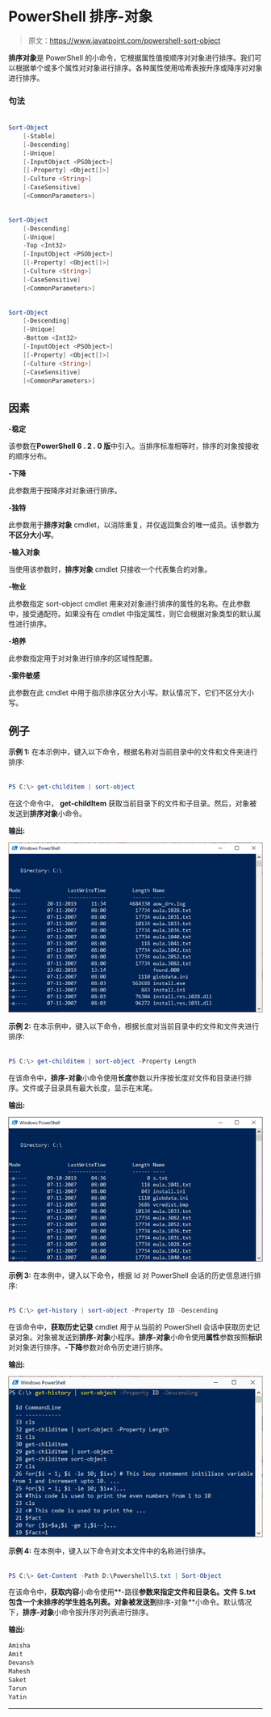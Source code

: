 # PowerShell 排序-对象

> 原文：<https://www.javatpoint.com/powershell-sort-object>

**排序对象**是 PowerShell 的小命令，它根据属性值按顺序对对象进行排序。我们可以根据单个或多个属性对对象进行排序。各种属性使用哈希表按升序或降序对对象进行排序。

### 句法

```ps1

Sort-Object
    [-Stable]
    [-Descending]
    [-Unique]
    [-InputObject <PSObject>]
    [[-Property] <Object[]>]
    [-Culture <String>]
    [-CaseSensitive]
    [<CommonParameters>]

```

```ps1

Sort-Object
    [-Descending]
    [-Unique]
    -Top <Int32>
    [-InputObject <PSObject>]
    [[-Property] <Object[]>]
    [-Culture <String>]
    [-CaseSensitive]
    [<CommonParameters>]

```

```ps1

Sort-Object
    [-Descending]
    [-Unique]
    -Bottom <Int32>
    [-InputObject <PSObject>]
    [[-Property] <Object[]>]
    [-Culture <String>]
    [-CaseSensitive]
    [<CommonParameters>]

```

## 因素

**-稳定**

该参数在**PowerShell 6 . 2 . 0 版**中引入。当排序标准相等时，排序的对象按接收的顺序分布。

**-下降**

此参数用于按降序对对象进行排序。

**-独特**

此参数用于**排序对象** cmdlet，以消除重复，并仅返回集合的唯一成员。该参数为**不区分大小写**。

**-输入对象**

当使用该参数时，**排序对象** cmdlet 只接收一个代表集合的对象。

**-物业**

此参数指定 sort-object cmdlet 用来对对象进行排序的属性的名称。在此参数中，接受通配符。如果没有在 cmdlet 中指定属性，则它会根据对象类型的默认属性进行排序。

**-培养**

此参数指定用于对对象进行排序的区域性配置。

**-案件敏感**

此参数在此 cmdlet 中用于指示排序区分大小写。默认情况下，它们不区分大小写。

## 例子

**示例 1:** 在本示例中，键入以下命令，根据名称对当前目录中的文件和文件夹进行排序:

```ps1

PS C:\> get-childitem | sort-object

```

在这个命令中， **get-childItem** 获取当前目录下的文件和子目录。然后，对象被发送到**排序对象**小命令。

**输出:**

![PowerShell Sort-Object](img/03aefb6b6064853173ab24701094b537.png)

**示例 2:** 在本示例中，键入以下命令，根据长度对当前目录中的文件和文件夹进行排序:

```ps1

PS C:\> get-childitem | sort-object -Property Length

```

在该命令中，**排序-对象**小命令使用**长度**参数以升序按长度对文件和目录进行排序。文件或子目录具有最大长度，显示在末尾。

**输出:**

![PowerShell Sort-Object](img/9628f05e986d5c9a1a4c53340bbb75b8.png)

**示例 3:** 在本例中，键入以下命令，根据 Id 对 PowerShell 会话的历史信息进行排序:

```ps1

PS C:\> get-history | sort-object -Property ID -Descending

```

在该命令中，**获取历史记录** cmdlet 用于从当前的 PowerShell 会话中获取历史记录对象。对象被发送到**排序-对象**小程序。**排序-对象**小命令使用**属性**参数按照**标识**对对象进行排序。**-下降**参数对命令历史进行排序。

**输出:**

![PowerShell Sort-Object](img/63067b2078ddd10d3e5e929bd0a26510.png)

**示例 4:** 在本例中，键入以下命令对文本文件中的名称进行排序。

```ps1

PS C:\> Get-Content -Path D:\Powershell\S.txt | Sort-Object

```

在该命令中，**获取内容**小命令使用**-路径**参数来指定文件和目录名。文件 S.txt 包含一个未排序的学生姓名列表。对象被发送到**排序-对象**小命令。默认情况下，**排序-对象**小命令按升序对列表进行排序。

**输出:**

```ps1
Amisha
Amit
Devansh
Mahesh
Saket
Tarun
Yatin

```

* * *